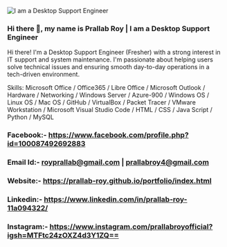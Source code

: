 ![I am a Desktop Support Engineer](https://pratecheducation.com/wp-content/uploads/2023/07/desktop-support-eng.jpg)
### Hi there 👋, my name is Prallab Roy | I am a Desktop Support Engineer
Hi there! I'm a Desktop Support Engineer (Fresher) with a strong interest in IT support and system maintenance. I'm passionate about helping users solve technical issues and ensuring smooth day-to-day operations in a tech-driven environment.

Skills: Microsoft Office / Office365 / Libre Office / Microsoft Outlook / Hardware / Networking / Windows Server / Azure-900 / Windows OS / Linux OS / Mac OS / GitHub / VirtualBox / Packet Tracer / VMware Workstation / Microsoft Visual Studio Code / HTML / CSS / Java Script / Python / MySQL

### Facebook:- https://www.facebook.com/profile.php?id=100087492692883 
### Email Id:- royprallab@gmail.com | prallabroy4@gmail.com
### Website:- https://prallab-roy.github.io/portfolio/index.html
### Linkedin:- https://www.linkedin.com/in/prallab-roy-11a094322/
### Instagram:- https://www.instagram.com/prallabroyofficial?igsh=MTFtc24zOXZ4d3Y1ZQ==
